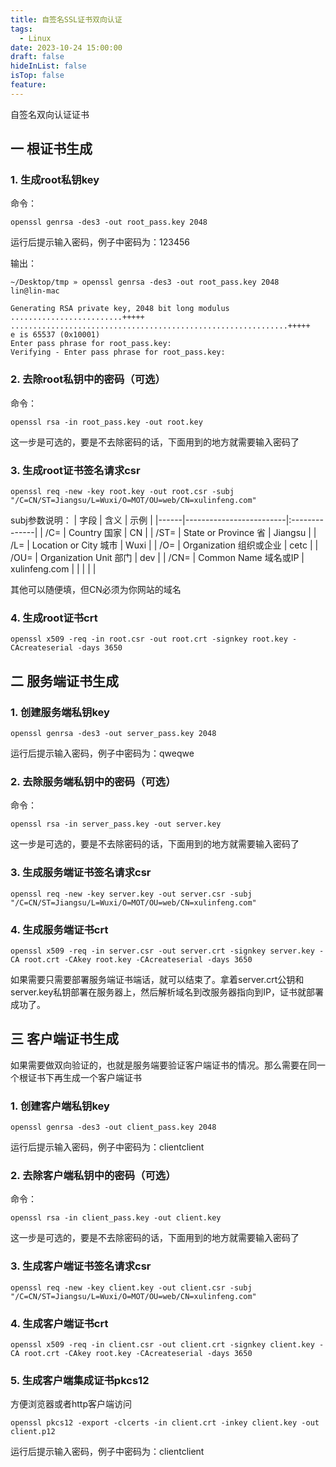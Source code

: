 ```yaml
---
title: 自签名SSL证书双向认证
tags:
  - Linux
date: 2023-10-24 15:00:00
draft: false
hideInList: false
isTop: false
feature:
---
```


自签名双向认证证书

<!--more-->

## 一 根证书生成
### 1. 生成root私钥key
命令：
```
openssl genrsa -des3 -out root_pass.key 2048
```
运行后提示输入密码，例子中密码为：123456

输出：
```
~/Desktop/tmp » openssl genrsa -des3 -out root_pass.key 2048                                                                              lin@lin-mac

Generating RSA private key, 2048 bit long modulus
.........................+++++
..............................................................+++++
e is 65537 (0x10001)
Enter pass phrase for root_pass.key:
Verifying - Enter pass phrase for root_pass.key:
```

### 2. 去除root私钥中的密码（可选）
命令：
```
openssl rsa -in root_pass.key -out root.key
```
这一步是可选的，要是不去除密码的话，下面用到的地方就需要输入密码了



### 3. 生成root证书签名请求csr
```
openssl req -new -key root.key -out root.csr -subj "/C=CN/ST=Jiangsu/L=Wuxi/O=MOT/OU=web/CN=xulinfeng.com"
```

subj参数说明：
| 字段 | 含义                    | 示例          |
|------|-------------------------|:--------------|
| /C=  | Country 国家            | CN            |
| /ST= | State or Province 省    | Jiangsu       |
| /L=  | Location or City 城市   | Wuxi          |
| /O=  | Organization 组织或企业 | cetc          |
| /OU= | Organization Unit 部门  | dev           |
| /CN= | Common Name 域名或IP    | xulinfeng.com |
|      |                         |               |  

其他可以随便填，但CN必须为你网站的域名


### 4. 生成root证书crt
```
openssl x509 -req -in root.csr -out root.crt -signkey root.key -CAcreateserial -days 3650

```

## 二 服务端证书生成

### 1. 创建服务端私钥key
```
openssl genrsa -des3 -out server_pass.key 2048
```
运行后提示输入密码，例子中密码为：qweqwe

### 2. 去除服务端私钥中的密码（可选）
命令：
```
openssl rsa -in server_pass.key -out server.key
```
这一步是可选的，要是不去除密码的话，下面用到的地方就需要输入密码了

### 3. 生成服务端证书签名请求csr
```
openssl req -new -key server.key -out server.csr -subj "/C=CN/ST=Jiangsu/L=Wuxi/O=MOT/OU=web/CN=xulinfeng.com"
```

### 4. 生成服务端证书crt
```
openssl x509 -req -in server.csr -out server.crt -signkey server.key -CA root.crt -CAkey root.key -CAcreateserial -days 3650
```


如果需要只需要部署服务端证书端话，就可以结束了。拿着server.crt公钥和server.key私钥部署在服务器上，然后解析域名到改服务器指向到IP，证书就部署成功了。


## 三 客户端证书生成

如果需要做双向验证的，也就是服务端要验证客户端证书的情况。那么需要在同一个根证书下再生成一个客户端证书

### 1. 创建客户端私钥key
```
openssl genrsa -des3 -out client_pass.key 2048
```
运行后提示输入密码，例子中密码为：clientclient


### 2. 去除客户端私钥中的密码（可选）
命令：
```
openssl rsa -in client_pass.key -out client.key
```
这一步是可选的，要是不去除密码的话，下面用到的地方就需要输入密码了

### 3. 生成客户端证书签名请求csr
```
openssl req -new -key client.key -out client.csr -subj "/C=CN/ST=Jiangsu/L=Wuxi/O=MOT/OU=web/CN=xulinfeng.com"
```

### 4. 生成客户端证书crt
```
openssl x509 -req -in client.csr -out client.crt -signkey client.key -CA root.crt -CAkey root.key -CAcreateserial -days 3650
```


### 5. 生成客户端集成证书pkcs12
方便浏览器或者http客户端访问

```
openssl pkcs12 -export -clcerts -in client.crt -inkey client.key -out client.p12

```
运行后提示输入密码，例子中密码为：clientclient
